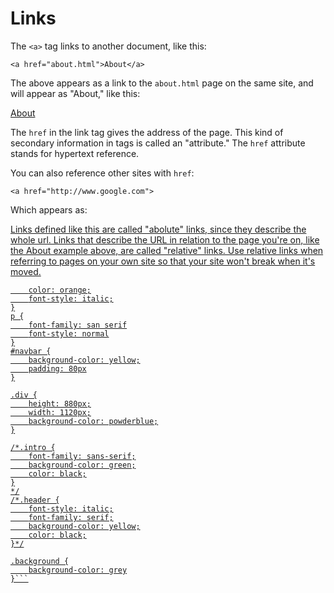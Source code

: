 # Links

The `<a>` tag links to another document, like this:

```
<a href="about.html">About</a>
```

The above appears as a link to the `about.html` page on the same site, and will appear as "About," like this:

[About](about.html)  

The `href` in the link tag gives the address of the page. This kind of secondary information in tags is called an "attribute." The `href` attribute stands for hypertext reference. 

You can also reference other sites with `href`:

```
<a href="http://www.google.com">
```

Which appears as:

<a href="http://www.google.com">

Links defined like this are called "abolute" links, since they describe the whole url. Links that describe the URL in relation to the page you're on, like the About example above, are called "relative" links. Use relative links when referring to pages on your own site so that your site won't break when it's moved.



```h1 {
	color: orange;
	font-style: italic;
}
p {
	font-family: san serif
	font-style: normal
}
#navbar {
	background-color: yellow;
	padding: 80px
}

.div {
    height: 880px;
    width: 1120px;
    background-color: powderblue;
}

/*.intro {
	font-family: sans-serif;
	background-color: green;
	color: black;
}
*/
/*.header {
	font-style: italic;
	font-family: serif;
	background-color: yellow;
	color: black;
}*/

.background {
	background-color: grey
}```
